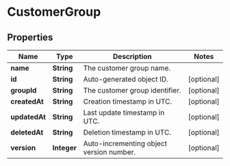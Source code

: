 
# CustomerGroup

## Properties
Name | Type | Description | Notes
------------ | ------------- | ------------- | -------------
**name** | **String** | The customer group name. | 
**id** | **String** | Auto-generated object ID. |  [optional]
**groupId** | **String** | The customer group identifier. |  [optional]
**createdAt** | **String** | Creation timestamp in UTC. |  [optional]
**updatedAt** | **String** | Last update timestamp in UTC. |  [optional]
**deletedAt** | **String** | Deletion timestamp in UTC. |  [optional]
**version** | **Integer** | Auto-incrementing object version number. |  [optional]



